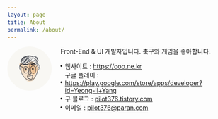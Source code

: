 ```yaml
---
layout: page
title: About
permalink: /about/
---
```


<style>
	.area-profile {position:relative;min-height:100px;padding-left:120px;margin-bottom:50px;}
	.area-profile img {position:absolute;top:0;left:0;border-radius: 100px;}
    .area-profile ul {padding:0;margin:0;list-style: none;}
    .area-profile li {position:relative;padding:0 0 0 10px;margin:0;list-style: none;}
    .area-profile li:after {content: "";position:absolute;top:50%;left:0; width: 4px;height:4px;margin-top:-2px;background:#000;border-radius: 4px;}
</style>

<div class="area-profile">
	<img src="/assets/img/profile.png" alt="프로필 이미지" width="100" height="100">
    <p>Front-End & UI 개발자입니다. 축구와 게임을 좋아합니다.</p>
    <ul>
        <li>웹사이트 : <a href="https://ooo.ne.kr">https://ooo.ne.kr</a></li>
	<li>구글 플레이 : <a href="https://play.google.com/store/apps/developer?id=Yeong-Il+Yang">https://play.google.com/store/apps/developer?id=Yeong-Il+Yang</a></li>
        <li>구 블로그 : <a href="https://pilot376.tistory.com">pilot376.tistory.com</a></li>
        <li>이메일 : <a href="mailto:pilot376@paran.com">pilot376@paran.com</a></li>
    </ul>
</div>
